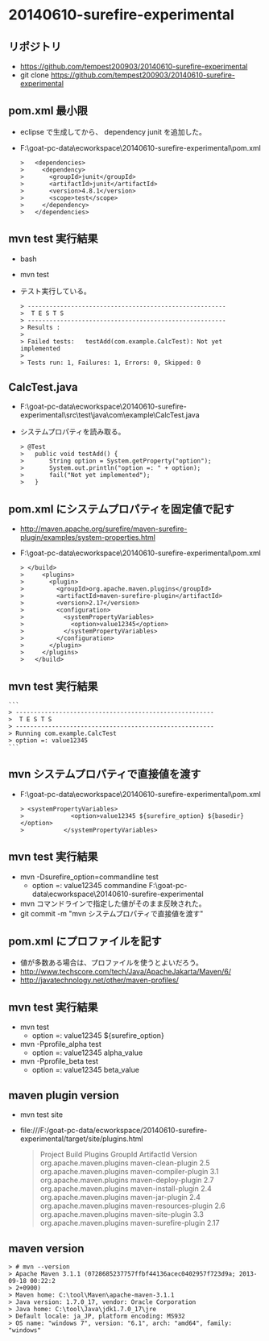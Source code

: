 # 20140610-surefire-experimental #

## リポジトリ ##

- https://github.com/tempest200903/20140610-surefire-experimental
- git clone https://github.com/tempest200903/20140610-surefire-experimental

## pom.xml 最小限 ##

- eclipse で生成してから、 dependency junit を追加した。
- F:\goat-pc-data\ecworkspace\20140610-surefire-experimental\pom.xml

    ```
    >   <dependencies>
    >     <dependency>
    >       <groupId>junit</groupId>
    >       <artifactId>junit</artifactId>
    >       <version>4.8.1</version>
    >       <scope>test</scope>
    >     </dependency>
    >   </dependencies>
    ```

## mvn test 実行結果 ##

- bash
- mvn test
- テスト実行している。

    ```
    > -------------------------------------------------------
    >  T E S T S
    > -------------------------------------------------------
    > Results :
    > 
    > Failed tests:   testAdd(com.example.CalcTest): Not yet implemented
    > 
    > Tests run: 1, Failures: 1, Errors: 0, Skipped: 0
    ```

## CalcTest.java ##

- F:\goat-pc-data\ecworkspace\20140610-surefire-experimental\src\test\java\com\example\CalcTest.java
- システムプロパティを読み取る。

    ```
    > @Test
    > 	public void testAdd() {
    > 		String option = System.getProperty("option");
    > 		System.out.println("option =: " + option);
    > 		fail("Not yet implemented");
    > 	}
    ```

## pom.xml にシステムプロパティを固定値で記す ##

- http://maven.apache.org/surefire/maven-surefire-plugin/examples/system-properties.html
- F:\goat-pc-data\ecworkspace\20140610-surefire-experimental\pom.xml

    ```
    > </build>
    >     <plugins>
    >       <plugin>
    >         <groupId>org.apache.maven.plugins</groupId>
    >         <artifactId>maven-surefire-plugin</artifactId>
    >         <version>2.17</version>
    >         <configuration>
    >           <systemPropertyVariables>
    >             <option>value12345</option>
    >           </systemPropertyVariables>
    >         </configuration>
    >       </plugin>
    >     </plugins>
    >   </build>
    ```

## mvn test 実行結果 ##

    ```
    > -------------------------------------------------------
    >  T E S T S
    > -------------------------------------------------------
    > Running com.example.CalcTest
    > option =: value12345
    ```

## mvn システムプロパティで直接値を渡す ##

- F:\goat-pc-data\ecworkspace\20140610-surefire-experimental\pom.xml

    ```
    > <systemPropertyVariables>
    >             <option>value12345 ${surefire_option} ${basedir}</option>
    >           </systemPropertyVariables>
    ```
## mvn test 実行結果 ##

- mvn -Dsurefire_option=commandline test
    - option =: value12345 commandine F:\goat-pc-data\ecworkspace\20140610-surefire-experimental
- mvn コマンドラインで指定した値がそのまま反映された。
- git commit -m "mvn システムプロパティで直接値を渡す"

## pom.xml にプロファイルを記す ##

- 値が多数ある場合は、プロファイルを使うとよいだろう。
- http://www.techscore.com/tech/Java/ApacheJakarta/Maven/6/
- http://javatechnology.net/other/maven-profiles/

## mvn test 実行結果 ##

- mvn test
  - option =: value12345 ${surefire_option}
- mvn -Pprofile_alpha test
  - option =: value12345 alpha_value
- mvn -Pprofile_beta test
  - option =: value12345 beta_value

## maven plugin version ##

- mvn test site
- file:///F:/goat-pc-data/ecworkspace/20140610-surefire-experimental/target/site/plugins.html

    > Project Build Plugins
    > GroupId	ArtifactId	Version
    > org.apache.maven.plugins	maven-clean-plugin	2.5
    > org.apache.maven.plugins	maven-compiler-plugin	3.1
    > org.apache.maven.plugins	maven-deploy-plugin	2.7
    > org.apache.maven.plugins	maven-install-plugin	2.4
    > org.apache.maven.plugins	maven-jar-plugin	2.4
    > org.apache.maven.plugins	maven-resources-plugin	2.6
    > org.apache.maven.plugins	maven-site-plugin	3.3
    > org.apache.maven.plugins	maven-surefire-plugin	2.17

## maven version ##

    > # mvn --version
    > Apache Maven 3.1.1 (0728685237757ffbf44136acec0402957f723d9a; 2013-09-18 00:22:2
    > 2+0900)
    > Maven home: C:\tool\Maven\apache-maven-3.1.1
    > Java version: 1.7.0_17, vendor: Oracle Corporation
    > Java home: C:\tool\Java\jdk1.7.0_17\jre
    > Default locale: ja_JP, platform encoding: MS932
    > OS name: "windows 7", version: "6.1", arch: "amd64", family: "windows"

